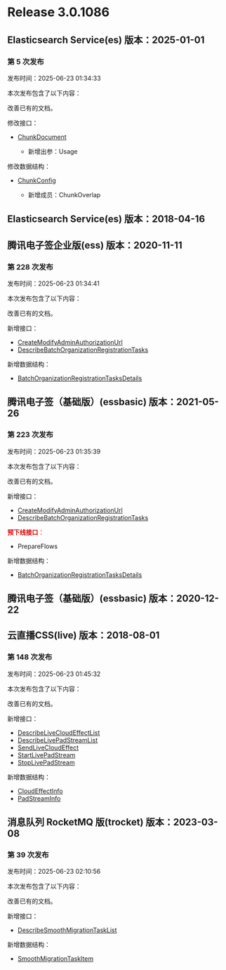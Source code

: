 # Release 3.0.1086

## Elasticsearch Service(es) 版本：2025-01-01

### 第 5 次发布

发布时间：2025-06-23 01:34:33

本次发布包含了以下内容：

改善已有的文档。

修改接口：

* [ChunkDocument](https://cloud.tencent.com/document/api/845/117809)

	* 新增出参：Usage


修改数据结构：

* [ChunkConfig](https://cloud.tencent.com/document/api/845/117811#ChunkConfig)

	* 新增成员：ChunkOverlap




## Elasticsearch Service(es) 版本：2018-04-16



## 腾讯电子签企业版(ess) 版本：2020-11-11

### 第 228 次发布

发布时间：2025-06-23 01:34:41

本次发布包含了以下内容：

改善已有的文档。

新增接口：

* [CreateModifyAdminAuthorizationUrl](https://cloud.tencent.com/document/api/1323/119988)
* [DescribeBatchOrganizationRegistrationTasks](https://cloud.tencent.com/document/api/1323/119987)

新增数据结构：

* [BatchOrganizationRegistrationTasksDetails](https://cloud.tencent.com/document/api/1323/70369#BatchOrganizationRegistrationTasksDetails)



## 腾讯电子签（基础版）(essbasic) 版本：2021-05-26

### 第 223 次发布

发布时间：2025-06-23 01:35:39

本次发布包含了以下内容：

改善已有的文档。

新增接口：

* [CreateModifyAdminAuthorizationUrl](https://cloud.tencent.com/document/api/1420/119990)
* [DescribeBatchOrganizationRegistrationTasks](https://cloud.tencent.com/document/api/1420/119989)

<font color="#dd0000">**预下线接口**：</font>

* PrepareFlows

新增数据结构：

* [BatchOrganizationRegistrationTasksDetails](https://cloud.tencent.com/document/api/1420/61525#BatchOrganizationRegistrationTasksDetails)



## 腾讯电子签（基础版）(essbasic) 版本：2020-12-22



## 云直播CSS(live) 版本：2018-08-01

### 第 148 次发布

发布时间：2025-06-23 01:45:32

本次发布包含了以下内容：

改善已有的文档。

新增接口：

* [DescribeLiveCloudEffectList](https://cloud.tencent.com/document/api/267/119996)
* [DescribeLivePadStreamList](https://cloud.tencent.com/document/api/267/119993)
* [SendLiveCloudEffect](https://cloud.tencent.com/document/api/267/119995)
* [StartLivePadStream](https://cloud.tencent.com/document/api/267/119992)
* [StopLivePadStream](https://cloud.tencent.com/document/api/267/119991)

新增数据结构：

* [CloudEffectInfo](https://cloud.tencent.com/document/api/267/20474#CloudEffectInfo)
* [PadStreamInfo](https://cloud.tencent.com/document/api/267/20474#PadStreamInfo)



## 消息队列 RocketMQ 版(trocket) 版本：2023-03-08

### 第 39 次发布

发布时间：2025-06-23 02:10:56

本次发布包含了以下内容：

改善已有的文档。

新增接口：

* [DescribeSmoothMigrationTaskList](https://cloud.tencent.com/document/api/1493/119997)

新增数据结构：

* [SmoothMigrationTaskItem](https://cloud.tencent.com/document/api/1493/96031#SmoothMigrationTaskItem)



